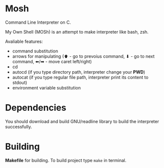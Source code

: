 # Mosh
Command Line Interpreter on C.

My Own Shell (MOSh) is an attempt to make interpreter like bash, zsh.

Avaliable features:

- command substitution
- arrows for manipulating (⬆ - go to prevoius command, ⬇ - go to next command, ⬅/➡ - move caret left/right)
- cd
- autocd (if you type directory path, interpreter change your **PWD**)
- autocat (if you type regular file path, interpreter print its content to stdout)
- environment variable substitution

# Dependencies

You should download and build GNU/readline library to build the interpreter successfully.

# Building

**Makefile** for building. To build project type `make` in terminal.
